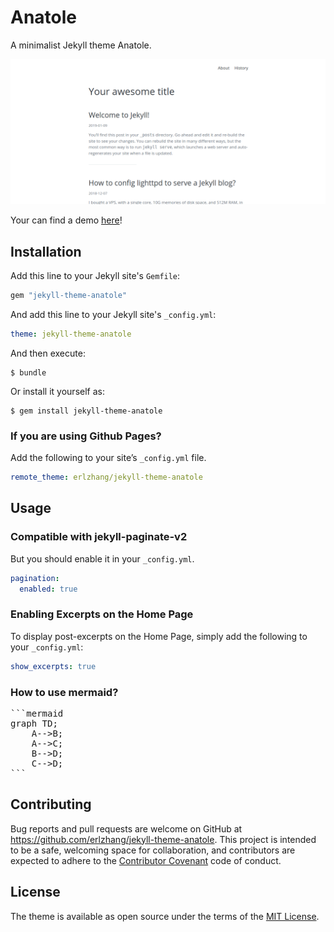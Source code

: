 # Anatole

A minimalist Jekyll theme Anatole.

![jekyll-theme-anatole](screenshot.png)

Your can find a demo [here](https://erlzhang.github.io/anatole-demo/)!


## Installation

Add this line to your Jekyll site's `Gemfile`:

```ruby
gem "jekyll-theme-anatole"
```

And add this line to your Jekyll site's `_config.yml`:

```yaml
theme: jekyll-theme-anatole
```

And then execute:

    $ bundle

Or install it yourself as:

    $ gem install jekyll-theme-anatole
    
### If you are using Github Pages?

Add the following to your site’s `_config.yml` file.

```yml
remote_theme: erlzhang/jekyll-theme-anatole
```

## Usage

### Compatible with  jekyll-paginate-v2

But you should enable it in your `_config.yml`.

```yml
pagination:
  enabled: true
```

### Enabling Excerpts on the Home Page

To display post-excerpts on the Home Page, simply add the following to your `_config.yml`:

```yml
show_excerpts: true
```

### How to use mermaid?

<pre class="language-md">
```mermaid
graph TD;
    A-->B;
    A-->C;
    B-->D;
    C-->D;
```
</pre>

## Contributing

Bug reports and pull requests are welcome on GitHub at https://github.com/erlzhang/jekyll-theme-anatole. This project is intended to be a safe, welcoming space for collaboration, and contributors are expected to adhere to the [Contributor Covenant](http://contributor-covenant.org) code of conduct.

## License

The theme is available as open source under the terms of the [MIT License](https://opensource.org/licenses/MIT).
